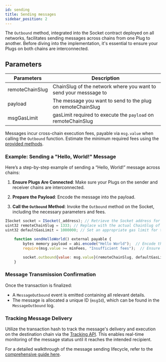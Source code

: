 ```yaml
---
id: sending
title: Sending messages
sidebar_position: 2
---
```


The `Outbound` method, integrated into the Socket contract deployed on all networks, facilitates sending messages across chains from one Plug to another. Before diving into the implementation, it's essential to ensure your Plugs on both chains are interconnected.

## Parameters

| Parameters      | Description                                                      |
| --------------- | ---------------------------------------------------------------- |
| remoteChainSlug | ChainSlug of the network where you want to send your messsage to |
| payload         | The message you want to send to the plug on remoteChainSlug      |
| msgGasLimit     | gasLimit required to execute the `payload` on remoteChainSlug    |

Messages incur cross-chain execution fees, payable via `msg.value` when calling the `Outbound` function. Estimate the minimum required fees using the [provided methods](/dev-resources/APIReference/estimate-fees).

### Example: Sending a "Hello, World!" Message

Here’s a step-by-step example of sending a “Hello, World!” message across chains:

1. **Ensure Plugs Are Connected**:
   Make sure your Plugs on the sender and receiver chains are interconnected.

2. **Prepare the Payload**:
   Encode the message into the payload.

3. **Call the `Outbound` Method**:
   Invoke the `Outbound` method on the Socket, including the necessary parameters and fees.

```javascript
ISocket socket = ISocket(_address); // Retrieve the Socket address for your network
uint32 remoteChainSlug = 1333; // Replace with the actual ChainSlug of the target network
uint32 defaultGasLimit = 1000000; // Set an appropriate gas limit for the transaction

    function sendHelloWorld() external payable {
        bytes memory payload = abi.encode("Hello World");  // Encode the message into a payload
        require(msg.value >= minFees, "Insufficient fees");  // Ensure adequate fees are provided

        socket.outbound{value: msg.value}(remoteChainSlug, defaultGasLimit, bytes32(0), bytes32(0), payload);  // Send the message
    }
```

### Message Transmission Confirmation

Once the transaction is finalized:

- A `MessageOutbound` event is emitted containing all relevant details.
- The message is allocated a unique ID (`msgId`), which can be found in the `MessageOutbound` log.

### Tracking Message Delivery

Utilize the transaction hash to track the message's delivery and execution on the destination chain via the [Tracking API](../../dev-resources/APIReference/Track.md). This enables real-time monitoring of the message status until it reaches the intended recipient.

For a detailed walkthrough of the message sending lifecycle, refer to the [comprehensive guide here](../../Learn/lifecycle.md#sending-a-message).
